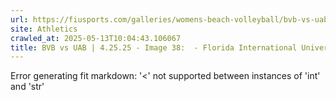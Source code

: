 ```yaml
---
url: https://fiusports.com/galleries/womens-beach-volleyball/bvb-vs-uab-4-25-25/image-38/357/62837
site: Athletics
crawled_at: 2025-05-13T10:04:43.106067
title: BVB vs UAB | 4.25.25 - Image 38:  - Florida International University
---
```


Error generating fit markdown: '<' not supported between instances of 'int' and 'str'